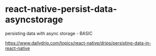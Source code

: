 # react-native-persist-data-asyncstorage

persisting data with async storage - BASIC

https://www.dailydrip.com/topics/react-native/drips/persisting-data-in-react-native
